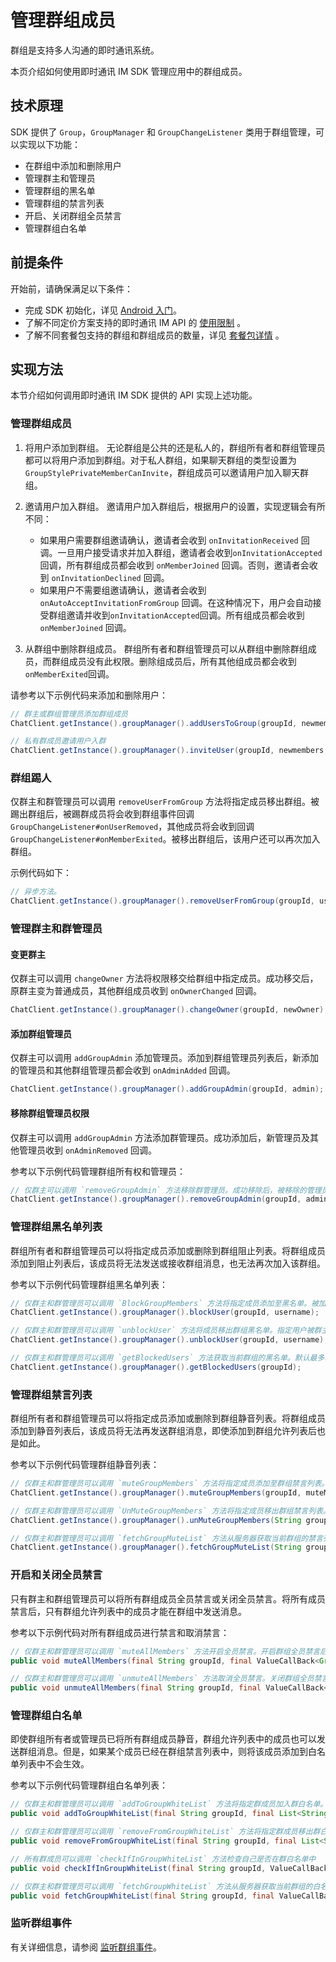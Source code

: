 # 管理群组成员

群组是支持多人沟通的即时通讯系统。

本页介绍如何使用即时通讯 IM SDK 管理应用中的群组成员。

## 技术原理

SDK 提供了 `Group`，`GroupManager` 和 `GroupChangeListener` 类用于群组管理，可以实现以下功能：

- 在群组中添加和删除用户
- 管理群主和管理员
- 管理群组的黑名单
- 管理群组的禁言列表
- 开启、关闭群组全员禁言
- 管理群组白名单

## 前提条件

开始前，请确保满足以下条件：

- 完成 SDK 初始化，详见 [Android 入门](./agora_chat_get_started_android?platform=Android)。
- 了解不同定价方案支持的即时通讯 IM API 的 [使用限制](./agora_chat_limitation?platform=Android) 。
- 了解不同套餐包支持的群组和群组成员的数量，详见 [套餐包详情](./agora_chat_plan?platform=Android) 。

## 实现方法

本节介绍如何调用即时通讯 IM SDK 提供的 API 实现上述功能。

### 管理群组成员

1. 将用户添加到群组。
   无论群组是公共的还是私人的，群组所有者和群组管理员都可以将用户添加到群组。对于私人群组，如果聊天群组的类型设置为 `GroupStylePrivateMemberCanInvite`，群组成员可以邀请用户加入聊天群组。
2. 邀请用户加入群组。
   邀请用户加入群组后，根据用户的设置，实现逻辑会有所不同：

   - 如果用户需要群组邀请确认，邀请者会收到 `onInvitationReceived` 回调。一旦用户接受请求并加入群组，邀请者会收到`onInvitationAccepted`回调，所有群组成员都会收到 `onMemberJoined` 回调。否则，邀请者会收到 `onInvitationDeclined` 回调。
   - 如果用户不需要组邀请确认，邀请者会收到 `onAutoAcceptInvitationFromGroup` 回调。在这种情况下，用户会自动接受群组邀请并收到`onInvitationAccepted`回调。所有组成员都会收到 `onMemberJoined` 回调。
3. 从群组中删除群组成员。
   群组所有者和群组管理员可以从群组中删除群组成员，而群组成员没有此权限。删除组成员后，所有其他组成员都会收到`onMemberExited`回调。

请参考以下示例代码来添加和删除用户：

```java
// 群主或群组管理员添加群组成员
ChatClient.getInstance().groupManager().addUsersToGroup(groupId, newmembers);

// 私有群成员邀请用户入群
ChatClient.getInstance().groupManager().inviteUser(groupId, newmembers, null);
```

### 群组踢人

仅群主和群管理员可以调用 `removeUserFromGroup` 方法将指定成员移出群组。被踢出群组后，被踢群成员将会收到群组事件回调 `GroupChangeListener#onUserRemoved`，其他成员将会收到回调 `GroupChangeListener#onMemberExited`。被移出群组后，该用户还可以再次加入群组。

示例代码如下：

```java
// 异步方法。
ChatClient.getInstance().groupManager().removeUserFromGroup(groupId, username);
```

### 管理群主和群管理员

#### 变更群主

仅群主可以调用 `changeOwner` 方法将权限移交给群组中指定成员。成功移交后，原群主变为普通成员，其他群组成员收到 `onOwnerChanged` 回调。

```java
ChatClient.getInstance().groupManager().changeOwner(groupId, newOwner);
```

#### 添加群组管理员

仅群主可以调用 `addGroupAdmin` 添加管理员。添加到群组管理员列表后，新添加的管理员和其他群组管理员都会收到 `onAdminAdded` 回调。

```java
ChatClient.getInstance().groupManager().addGroupAdmin(groupId, admin);
```

#### 移除群组管理员权限

仅群主可以调用 `addGroupAdmin` 方法添加群管理员。成功添加后，新管理员及其他管理员收到 `onAdminRemoved` 回调。

参考以下示例代码管理群组所有权和管理员：

```java
// 仅群主可以调用 `removeGroupAdmin` 方法移除群管理员。成功移除后，被移除的管理员及其他管理员收到 `GroupChangeListener#onAdminRemoved` 回调。
ChatClient.getInstance().groupManager().removeGroupAdmin(groupId, admin);
```

### 管理群组黑名单列表

群组所有者和群组管理员可以将指定成员添加或删除到群组阻止列表。将群组成员添加到阻止列表后，该成员将无法发送或接收群组消息，也无法再次加入该群组。

参考以下示例代码管理群组黑名单列表：

```java
// 仅群主和群管理员可以调用 `BlockGroupMembers` 方法将指定成员添加至黑名单。被加入黑名单后，该成员收到 `GroupChangeListener#OnUserRemovedFromGroup` 回调，其他群成员收到 `GroupChangeListener#OnMemberExitedFromGroup` 回调。被加入黑名单后，该成员无法再收发群组消息并被移出群组，黑名单中的成员如想再次加入群组，群主或群管理员必须先将其移除黑名单。
ChatClient.getInstance().groupManager().blockUser(groupId, username);

// 仅群主和群管理员可以调用 `unblockUser` 方法将成员移出群组黑名单。指定用户被群主或者群管理员移出群黑名单后，可以再次申请加入群组。
ChatClient.getInstance().groupManager().unblockUser(groupId, username);

// 仅群主和群管理员可以调用 `getBlockedUsers` 方法获取当前群组的黑名单。默认最多取 200 个。
ChatClient.getInstance().groupManager().getBlockedUsers(groupId);
```

### 管理群组禁言列表

群组所有者和群组管理员可以将指定成员添加或删除到群组静音列表。将群组成员添加到静音列表后，该成员将无法再发送群组消息，即使添加到群组允许列表后也是如此。

参考以下示例代码管理群组静音列表：

```java
// 仅群主和群管理员可以调用 `muteGroupMembers` 方法将指定成员添加至群组禁言列表。群成员被群主或者群管理员加入禁言列表中后，被禁言成员和其他未操作的管理员或者群主将会收到群组事件回调 `GroupChangeListener#onMuteListAdded`。群成员被加入群禁言列表后，将不能够发言，即使其被加入群白名单也不能发言。
ChatClient.getInstance().groupManager().muteGroupMembers(groupId, muteMembers, duration);

// 仅群主和群管理员可以调用 `UnMuteGroupMembers` 方法将指定成员移出群组禁言列表。群成员被群主或者群管理员移出禁言列表后，被移出的群成员及其他未操作的管理员或者群主将会收到群组事件回调 `GroupChangeListener#onMuteListRemoved`。
ChatClient.getInstance().groupManager().unMuteGroupMembers(String groupId, List<String> members);

// 仅群主和群管理员可以调用 `fetchGroupMuteList` 方法从服务器获取当前群组的禁言列表。
ChatClient.getInstance().groupManager().fetchGroupMuteList(String groupId, int pageNum, int pageSize);
```

### 开启和关闭全员禁言

只有群主和群组管理员可以将所有群组成员全员禁言或关闭全员禁言。将所有成员禁言后，只有群组允许列表中的成员才能在群组中发送消息。

参考以下示例代码对所有群组成员进行禁言和取消禁言：

```java
// 仅群主和群管理员可以调用 `muteAllMembers` 方法开启全员禁言。开启群组全员禁言后，群成员将会收到群组事件回调 `GroupChangeListener#onAllMemberMuteStateChanged`。
public void muteAllMembers(final String groupId, final ValueCallBack<Group> callBack);

// 仅群主和群管理员可以调用 `unmuteAllMembers` 方法取消全员禁言。关闭群组全员禁言后，群成员将会收到群组事件回调 `GroupChangeListener#onAllMemberMuteStateChanged`。
public void unmuteAllMembers(final String groupId, final ValueCallBack<Group> callBack);
```

### 管理群组白名单

即使群组所有者或管理员已将所有群组成员静音，群组允许列表中的成员也可以发送群组消息。但是，如果某个成员已经在群组禁言列表中，则将该成员添加到白名单列表中不会生效。

参考以下示例代码管理群组白名单列表：

```java
// 仅群主和群管理员可以调用 `addToGroupWhiteList` 方法将指定群成员加入群白名单。白名单用户不受全员禁言的限制，但是如果白名单用户在群禁言列表中，则该用户不能发言。群成员被群主或者群管理员添加到群白名单后，该群成员及其他未操作的群管理员和群主将会收到群组事件回调 `GroupChangeListener#onWhiteListAdded`。
public void addToGroupWhiteList(final String groupId, final List<String> members, final CallBack callBack);

// 仅群主和群管理员可以调用 `removeFromGroupWhiteList` 方法将指定群成员移出群白名单。群成员被群主或者群管理员移除群白名单后，该群成员及其他未操作的群管理员和群主将会收到群组事件回调 `GroupChangeListener#onWhiteListRemoved`。
public void removeFromGroupWhiteList(final String groupId, final List<String> members, final CallBack callBack);

// 所有群成员可以调用 `checkIfInGroupWhiteList` 方法检查自己是否在群白名单中
public void checkIfInGroupWhiteList(final String groupId, ValueCallBack<Boolean> callBack);

// 仅群主和群管理员可以调用 `fetchGroupWhiteList` 方法从服务器获取当前群组的白名单。
public void fetchGroupWhiteList(final String groupId, final ValueCallBack<List<String>> callBack);
```

### 监听群组事件

有关详细信息，请参阅 [监听群组事件](./agora_chat_group_android?platform=Android#监听群组事件)。